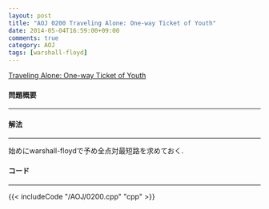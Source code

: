 ```yaml
---
layout: post
title: "AOJ 0200 Traveling Alone: One-way Ticket of Youth"
date: 2014-05-04T16:59:00+09:00
comments: true
category: AOJ
tags: [warshall-floyd]
---
```


[Traveling Alone: One-way Ticket of Youth](http://judge.u-aizu.ac.jp/onlinejudge/description.jsp?id=0200)

#### 問題概要

****

#### 解法

****

始めにwarshall-floydで予め全点対最短路を求めておく.

#### コード

****

{{< includeCode "/AOJ/0200.cpp" "cpp" >}}

